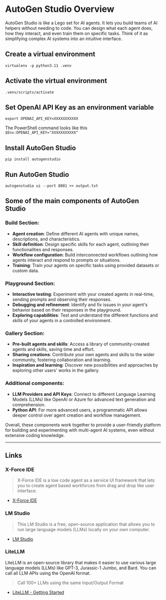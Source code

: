 # AutoGen Studio Overview

AutoGen Studio is like a Lego set for AI agents. It lets you build teams of AI helpers without needing to code. You can design what each agent does, how they interact, and even train them on specific tasks. Think of it as simplifying complex AI systems into an intuitive interface.

## Create a virtual environment
    virtualenv -p python3.11 .venv

## Activate the virtual environment
    .venv/scripts/activate

## Set OpenAI API Key as an environment variable
    export OPENAI_API_KEY=XXXXXXXXXXX

The PowerShell command looks like this `$Env:OPENAI_API_KEY="XXXXXXXXXXX"`

## Install AutoGen Studio
    pip install autogenstudio

## Run AutoGen Studio
    autogenstudio ui --port 8081 >> output.txt

## Some of the main components of AutoGen Studio

### Build Section:
- **Agent creation**: Define different AI agents with unique names, descriptions, and characteristics.
- **Skill definition**: Design specific skills for each agent, outlining their functionalities and responses.
- **Workflow configuration**: Build interconnected workflows outlining how agents interact and respond to prompts or situations.
- **Training**: Train your agents on specific tasks using provided datasets or custom data.

### Playground Section:
- **Interactive testing**: Experiment with your created agents in real-time, sending prompts and observing their responses.
- **Debugging and refinement**: Identify and fix issues in your agent's behavior based on their responses in the playground.
- **Exploring capabilities**: Test and understand the different functions and skills of your agents in a controlled environment.

### Gallery Section:
- **Pre-built agents and skills**: Access a library of community-created agents and skills, saving time and effort.
- **Sharing creations**: Contribute your own agents and skills to the wider community, fostering collaboration and learning.
- **Inspiration and learning**: Discover new possibilities and approaches by exploring other users' works in the gallery.

### Additional components:
- **LLM Providers and API Keys**: Connect to different Language Learning Models (LLMs) like OpenAI or Azure for advanced text generation and comprehension.
- **Python API**: For more advanced users, a programmatic API allows deeper control over agent creation and workflow management.

Overall, these components work together to provide a user-friendly platform for building and experimenting with multi-agent AI systems, even without extensive coding knowledge.


---
## Links

### X-Force IDE
>X-Force IDE is a low code agent as a service UI framework that lets you to create agent based workforces from drag and drop like user interface. 
- [X-Force IDE](https://x-force.notion.site/Introduction-to-X-Force-IDE-b92c434802de4df6a58c83fd5d292c33)

### LM Studio
>This LM Studio is a free, open-source application that allows you to run large language models (LLMs) locally on your own computer. 
- [LM Studio](https://lmstudio.ai/)

### LiteLLM
LiteLLM is an open-source library that makes it easier to use various large language models (LLMs) like GPT-3, Jurassic-1 Jumbo, and Bard. You can call all LLM APIs using the OpenAI format.

>Call 100+ LLMs using the same Input/Output Format

- [LiteLLM - Getting Started](https://docs.litellm.ai/)